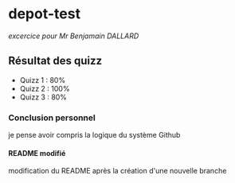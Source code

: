 # depot-test
*excercice  pour Mr Benjamain DALLARD*

## Résultat des quizz

- Quizz 1 : 80%
- Quizz 2 : 100% 
- Quizz 3 : 80%

### Conclusion personnel
je pense avoir compris la logique du système Github

#### README modifié 

modification du README après la création d'une nouvelle branche
